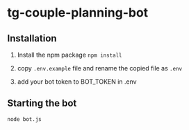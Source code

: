 # tg-couple-planning-bot

## Installation

1. Install the npm package
`npm install`

2. copy `.env.example` file and rename the copied file as `.env`

3. add your bot token to BOT_TOKEN in .env

## Starting the bot

`node bot.js`

